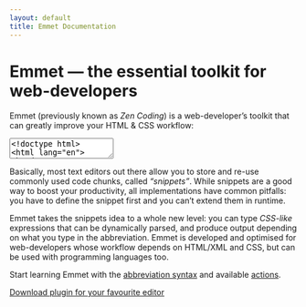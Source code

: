```yaml
---
layout: default
title: Emmet Documentation
---
```

# Emmet — the essential toolkit for web-developers #

Emmet (previously known as _Zen Coding_) is a web-developer’s toolkit that can greatly improve your HTML & CSS workflow:

<textarea class="movie-def">
&lt;!doctype html&gt;
&lt;html lang="en"&gt;
&lt;head&gt;
    &lt;title&gt;Demo&lt;/title&gt;
&lt;/head&gt;
&lt;body&gt;
    |
&lt;/body&gt;
&lt;/html&gt;
~~~
tooltip: Type CSS-like abbreviation
type: ul#nav>li.item$*4>a{Item $}
wait: 1000
tooltip: Run “Expand Abbreviation” action to expand it into HTML ::: “Expand Abbreviation” (Tab key)
wait: 600
run: emmet.expand_abbreviation
wait: 1000
tooltip: Traverse between important code points with “Next/Previous Edit Point” action ::: “Next Edit Point” (Ctrl-Alt-→) <br> “Previous Edit Point” (Ctrl-Alt-←)
wait: 1000
run: {command: 'emmet.next_edit_point', times: 7}
wait: 1000
tooltip: Select tags with “Match Tag Pair” action ::: “Match Pair” (Cmd-D)
run: {command: 'emmet.match_pair_outward', times: 3}
wait: 1000
moveTo: 102
tooltip: Select important parts with “Select Next/Previous Item” action ::: “Select Next Item” (Shift-Cmd-.) <br> “Select Previous Item” (Shift-Cmd-,)
run: {command: 'emmet.select_next_item', times: 7, beforeDelay: 300}
wait: 2000
moveTo: 95
wait: 1000
tooltip: Quickly comment full tag with “Toggle Comment” action ::: “Toggle Comment” (Cmd-/)
run: {command: 'emmet.toggle_comment', times: 2, beforeDelay: 1000}
</textarea>

Basically, most text editors out there allow you to store and re-use commonly used code chunks, called _“snippets”_. While snippets are a good way to boost your productivity, all implementations have common pitfalls: you have to define the snippet first and you can’t extend them in runtime.

Emmet takes the snippets idea to a whole new level: you can type _CSS-like_ expressions that can be dynamically parsed, and produce output depending on what you type in the abbreviation. Emmet is developed and optimised for web-developers whose workflow depends on HTML/XML and CSS, but can be used with programming languages too. 

Start learning Emmet with the [abbreviation syntax](/abbreviations/) and available [actions](/actions/).

<a href="http://emmet.io/download/" class="btn btn-primary download-main">Download <span class="download-main__comment">plugin for your favourite editor</span></a>
